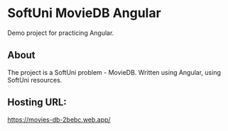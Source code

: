 # SoftUni MovieDB Angular 

Demo project for practicing Angular.

## About

The project is a SoftUni problem - MovieDB. Written using Angular, using SoftUni resources.

## Hosting URL: 

https://movies-db-2bebc.web.app/

